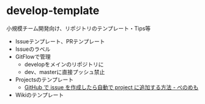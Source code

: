 # develop-template
小規模チーム開発向け、リポジトリのテンプレート・Tips等

- Issueテンプレート、PRテンプレート
- Issueのラベル
- GitFlowで管理
  - developをメインのリポジトリに
  - dev、masterに直接プッシュ禁止
- Projectsのテンプレート
  - [GitHub で issue を作成したら自動で project に追加する方法 \- ぺのめも](https://peno022.hatenablog.com/entry/add-issues-to-github-project)
- Wikiのテンプレート
